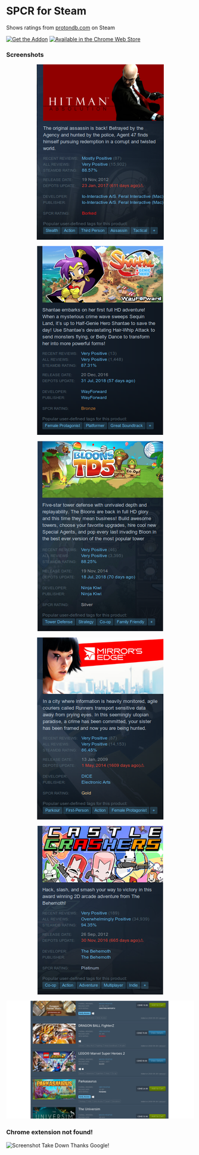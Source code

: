 # SPCR for Steam
Shows ratings from [protondb.com](https://www.protondb.com/) on Steam

[![Get the Addon](https://addons.cdn.mozilla.net/static/img/addons-buttons/AMO-button_1.png)](https://addons.mozilla.org/en-CA/firefox/addon/spcr-for-steam/)
[![Available in the Chrome Web Store](https://developer.chrome.com/webstore/images/ChromeWebStore_BadgeWBorder_v2_206x58.png)](https://chrome.google.com/webstore/detail/spcr-for-steam/emmcoldocnolgakkbigkjjfabjpenkla)

### Screenshots

<div align=center>

![Screenshot Borked](assets/screenshot_borked.png)

![Screenshot Bronze](assets/screenshot_bronze.png)

![Screenshot Silver](assets/screenshot_silver.png)

![Screenshot Gold](assets/screenshot_gold.png)

![Screenshot Platinum](assets/screenshot_platinum.png)

![Screenshot Wishlist](assets/screenshot_wishlist.png)
</div>

### Chrome extension not found!
![Screenshot Take Down](https://i.imgur.com/szSIeex.png)
Thanks Google!
